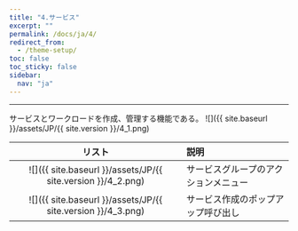 ```yaml
---
title: "4.サービス"
excerpt: ""
permalink: /docs/ja/4/
redirect_from:
  - /theme-setup/
toc: false
toc_sticky: false
sidebar:
  nav: "ja"
---
```


---

サービスとワークロードを作成、管理する機能である。
![]({{ site.baseurl }}/assets/JP/{{ site.version }}/4_1.png)

| リスト | 説明 |
| :---: | :--- |
| ![]({{ site.baseurl }}/assets/JP/{{ site.version }}/4_2.png) | サービスグループのアクションメニュー |
| ![]({{ site.baseurl }}/assets/JP/{{ site.version }}/4_3.png) | サービス作成のポップアップ呼び出し |
